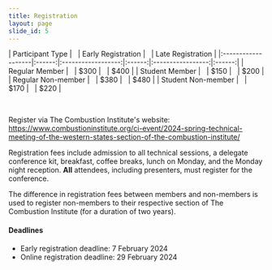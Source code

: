 ```yaml
---
title: Registration
layout: page
slide_id: 5
---
```


| Participant Type   | &nbsp; | Early Registration | &nbsp; | Late Registration |
|:-------------------|:------:|:------------------:|:------:|:-----------------:|:------:|
| Regular Member     | &nbsp; |        $300        | &nbsp; |       $400        | 
| Student Member     | &nbsp; |        $150        | &nbsp; |       $200        | 
| Regular Non-member | &nbsp; |        $380        | &nbsp; |       $480        | 
| Student Non-member | &nbsp; |        $170        | &nbsp; |       $220        | 

&nbsp;

Register via The Combustion Institute's website: <https://www.combustioninstitute.org/ci-event/2024-spring-technical-meeting-of-the-western-states-section-of-the-combustion-institute/>

Registration fees include admission to all technical sessions, a delegate conference kit, breakfast, coffee breaks, lunch on Monday, and the Monday night reception. **All** attendees, including presenters, must register for the conference.

The difference in registration fees between members and non-members is used to register non-members to their respective section of The Combustion Institute (for a duration of two years).

#### Deadlines

- Early registration deadline: 7 February 2024
- Online registration deadline: 29 February 2024
